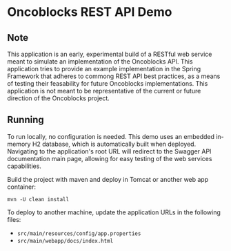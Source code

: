 Oncoblocks REST API Demo
========================

Note
-----
This application is an early, experimental build of a RESTful web service meant to simulate an implementation of the Oncoblocks API.  This application tries to provide an example implementation in the Spring Framework that adheres to commong REST API best practices, as a means of testing their feasability for future Oncoblocks implementations.  This application is not meant to be representative of the current or future direction of the Oncoblocks project. 

Running
-------
To run locally, no configuration is needed.  This demo uses an embedded in-memory H2 database, which is automatically built when deployed.  Navigating to the application's root URL will redirect to the Swagger API documentation main page, allowing for easy testing of the web services capabilities.

Build the project with maven and deploy in Tomcat or another web app container:

```
mvn -U clean install
```

To deploy to another machine, update the application URLs in the following files:

- `src/main/resources/config/app.properties`
- `src/main/webapp/docs/index.html`
